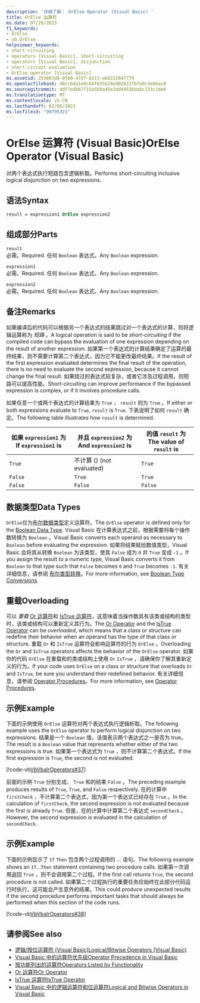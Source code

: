 ```yaml
---
description: '详细了解： OrElse Operator (Visual Basic) '
title: OrElse 运算符
ms.date: 07/20/2015
f1_keywords:
- OrElse
- vb.OrElse
helpviewer_keywords:
- short-circuiting
- operators [Visual Basic], short-circuiting
- operators [Visual Basic], disjunction
- short-circuit evaluation
- OrElse operator [Visual Basic]
ms.assetid: 253803d8-05b0-47d7-b213-abd222847779
ms.openlocfilehash: 48ccbda1e0cb4f655b28e902b22fbfe0c3e66ac8
ms.sourcegitcommit: ddf7edb67715a5b9a45e3dd44536dabc153c1de0
ms.translationtype: MT
ms.contentlocale: zh-CN
ms.lasthandoff: 02/06/2021
ms.locfileid: "99795321"
---
```

# <a name="orelse-operator-visual-basic"></a><span data-ttu-id="12a62-103">OrElse 运算符 (Visual Basic)</span><span class="sxs-lookup"><span data-stu-id="12a62-103">OrElse Operator (Visual Basic)</span></span>

<span data-ttu-id="12a62-104">对两个表达式执行短路包含逻辑析取。</span><span class="sxs-lookup"><span data-stu-id="12a62-104">Performs short-circuiting inclusive logical disjunction on two expressions.</span></span>  
  
## <a name="syntax"></a><span data-ttu-id="12a62-105">语法</span><span class="sxs-lookup"><span data-stu-id="12a62-105">Syntax</span></span>  
  
```vb
result = expression1 OrElse expression2  
```  
  
## <a name="parts"></a><span data-ttu-id="12a62-106">组成部分</span><span class="sxs-lookup"><span data-stu-id="12a62-106">Parts</span></span>  

 `result`  
 <span data-ttu-id="12a62-107">必需。</span><span class="sxs-lookup"><span data-stu-id="12a62-107">Required.</span></span> <span data-ttu-id="12a62-108">任何 `Boolean` 表达式。</span><span class="sxs-lookup"><span data-stu-id="12a62-108">Any `Boolean` expression.</span></span>  
  
 `expression1`  
 <span data-ttu-id="12a62-109">必需。</span><span class="sxs-lookup"><span data-stu-id="12a62-109">Required.</span></span> <span data-ttu-id="12a62-110">任何 `Boolean` 表达式。</span><span class="sxs-lookup"><span data-stu-id="12a62-110">Any `Boolean` expression.</span></span>  
  
 `expression2`  
 <span data-ttu-id="12a62-111">必需。</span><span class="sxs-lookup"><span data-stu-id="12a62-111">Required.</span></span> <span data-ttu-id="12a62-112">任何 `Boolean` 表达式。</span><span class="sxs-lookup"><span data-stu-id="12a62-112">Any `Boolean` expression.</span></span>  
  
## <a name="remarks"></a><span data-ttu-id="12a62-113">备注</span><span class="sxs-lookup"><span data-stu-id="12a62-113">Remarks</span></span>  

 <span data-ttu-id="12a62-114">如果编译后的代码可以根据另一个表达式的结果跳过对一个表达式的计算，则将逻辑运算称为 *短路* 。</span><span class="sxs-lookup"><span data-stu-id="12a62-114">A logical operation is said to be *short-circuiting* if the compiled code can bypass the evaluation of one expression depending on the result of another expression.</span></span> <span data-ttu-id="12a62-115">如果第一个表达式的计算结果确定了运算的最终结果，则不需要计算第二个表达式，因为它不能更改最终结果。</span><span class="sxs-lookup"><span data-stu-id="12a62-115">If the result of the first expression evaluated determines the final result of the operation, there is no need to evaluate the second expression, because it cannot change the final result.</span></span> <span data-ttu-id="12a62-116">如果绕过的表达式较复杂，或者它涉及过程调用，则短路可以提高性能。</span><span class="sxs-lookup"><span data-stu-id="12a62-116">Short-circuiting can improve performance if the bypassed expression is complex, or if it involves procedure calls.</span></span>  
  
 <span data-ttu-id="12a62-117">如果任意一个或两个表达式的计算结果为 `True` ， `result` 则为 `True` 。</span><span class="sxs-lookup"><span data-stu-id="12a62-117">If either or both expressions evaluate to `True`, `result` is `True`.</span></span> <span data-ttu-id="12a62-118">下表说明了如何 `result` 确定。</span><span class="sxs-lookup"><span data-stu-id="12a62-118">The following table illustrates how `result` is determined.</span></span>  
  
|<span data-ttu-id="12a62-119">如果 `expression1` 为 </span><span class="sxs-lookup"><span data-stu-id="12a62-119">If `expression1` is</span></span>|<span data-ttu-id="12a62-120">并且 `expression2` 为</span><span class="sxs-lookup"><span data-stu-id="12a62-120">And `expression2` is</span></span>|<span data-ttu-id="12a62-121">的值 `result` 为</span><span class="sxs-lookup"><span data-stu-id="12a62-121">The value of `result` is</span></span>|  
|-------------------------|--------------------------|------------------------------|  
|`True`|<span data-ttu-id="12a62-122">不计算 () </span><span class="sxs-lookup"><span data-stu-id="12a62-122">(not evaluated)</span></span>|`True`|  
|`False`|`True`|`True`|  
|`False`|`False`|`False`|  
  
## <a name="data-types"></a><span data-ttu-id="12a62-123">数据类型</span><span class="sxs-lookup"><span data-stu-id="12a62-123">Data Types</span></span>  

 <span data-ttu-id="12a62-124">`OrElse`仅为[布尔数据类型](../data-types/boolean-data-type.md)定义运算符。</span><span class="sxs-lookup"><span data-stu-id="12a62-124">The `OrElse` operator is defined only for the [Boolean Data Type](../data-types/boolean-data-type.md).</span></span> <span data-ttu-id="12a62-125">Visual Basic 在计算表达式之前，根据需要将每个操作数转换为 `Boolean` 。</span><span class="sxs-lookup"><span data-stu-id="12a62-125">Visual Basic converts each operand as necessary to `Boolean` before evaluating the expression.</span></span> <span data-ttu-id="12a62-126">如果将结果赋给数值类型，Visual Basic 会将其从转换 `Boolean` 为该类型，使其 `False` 成为 `0` 并 `True` 变成 `-1` 。</span><span class="sxs-lookup"><span data-stu-id="12a62-126">If you assign the result to a numeric type, Visual Basic converts it from `Boolean` to that type such that `False` becomes `0` and `True` becomes `-1`.</span></span>
<span data-ttu-id="12a62-127">有关详细信息，请参阅 [布尔类型转换](../data-types/boolean-data-type.md#type-conversions)。</span><span class="sxs-lookup"><span data-stu-id="12a62-127">For more information, see [Boolean Type Conversions](../data-types/boolean-data-type.md#type-conversions).</span></span>
  
## <a name="overloading"></a><span data-ttu-id="12a62-128">重载</span><span class="sxs-lookup"><span data-stu-id="12a62-128">Overloading</span></span>  

 <span data-ttu-id="12a62-129">可以 *重载* [Or 运算符](or-operator.md)和 [IsTrue 运算符](istrue-operator.md)，这意味着当操作数具有该类或结构的类型时，该类或结构可以重新定义其行为。</span><span class="sxs-lookup"><span data-stu-id="12a62-129">The [Or Operator](or-operator.md) and the [IsTrue Operator](istrue-operator.md) can be *overloaded*, which means that a class or structure can redefine their behavior when an operand has the type of that class or structure.</span></span> <span data-ttu-id="12a62-130">重载 `Or` 和 `IsTrue` 运算符会影响运算符的行为 `OrElse` 。</span><span class="sxs-lookup"><span data-stu-id="12a62-130">Overloading the `Or` and `IsTrue` operators affects the behavior of the `OrElse` operator.</span></span> <span data-ttu-id="12a62-131">如果你的代码 `OrElse` 在重载和的类或结构上使用 `Or` `IsTrue` ，请确保你了解其重新定义的行为。</span><span class="sxs-lookup"><span data-stu-id="12a62-131">If your code uses `OrElse` on a class or structure that overloads `Or` and `IsTrue`, be sure you understand their redefined behavior.</span></span> <span data-ttu-id="12a62-132">有关详细信息，请参阅 [Operator Procedures](../../programming-guide/language-features/procedures/operator-procedures.md)。</span><span class="sxs-lookup"><span data-stu-id="12a62-132">For more information, see [Operator Procedures](../../programming-guide/language-features/procedures/operator-procedures.md).</span></span>  
  
## <a name="example"></a><span data-ttu-id="12a62-133">示例</span><span class="sxs-lookup"><span data-stu-id="12a62-133">Example</span></span>  

 <span data-ttu-id="12a62-134">下面的示例使用 `OrElse` 运算符对两个表达式执行逻辑析取。</span><span class="sxs-lookup"><span data-stu-id="12a62-134">The following example uses the `OrElse` operator to perform logical disjunction on two expressions.</span></span> <span data-ttu-id="12a62-135">结果是一个 `Boolean` 值，该值表示两个表达式之一是否为 true。</span><span class="sxs-lookup"><span data-stu-id="12a62-135">The result is a `Boolean` value that represents whether either of the two expressions is true.</span></span> <span data-ttu-id="12a62-136">如果第一个表达式为 `True` ，则不计算第二个表达式。</span><span class="sxs-lookup"><span data-stu-id="12a62-136">If the first expression is `True`, the second is not evaluated.</span></span>  
  
 [!code-vb[VbVbalrOperators#37](~/samples/snippets/visualbasic/VS_Snippets_VBCSharp/VbVbalrOperators/VB/Class1.vb#37)]  
  
 <span data-ttu-id="12a62-137">前面的示例 `True` 分别生成、 `True` 和的结果 `False` 。</span><span class="sxs-lookup"><span data-stu-id="12a62-137">The preceding example produces results of `True`, `True`, and `False` respectively.</span></span> <span data-ttu-id="12a62-138">在的计算中 `firstCheck` ，不计算第二个表达式，因为第一个表达式已经存在 `True` 。</span><span class="sxs-lookup"><span data-stu-id="12a62-138">In the calculation of `firstCheck`, the second expression is not evaluated because the first is already `True`.</span></span> <span data-ttu-id="12a62-139">但是，在的计算中计算第二个表达式 `secondCheck` 。</span><span class="sxs-lookup"><span data-stu-id="12a62-139">However, the second expression is evaluated in the calculation of `secondCheck`.</span></span>  
  
## <a name="example"></a><span data-ttu-id="12a62-140">示例</span><span class="sxs-lookup"><span data-stu-id="12a62-140">Example</span></span>  

 <span data-ttu-id="12a62-141">下面的示例显示了 `If` `Then` 包含两个过程调用的 ... 语句。</span><span class="sxs-lookup"><span data-stu-id="12a62-141">The following example shows an `If`...`Then` statement containing two procedure calls.</span></span> <span data-ttu-id="12a62-142">如果第一次调用返回 `True` ，则不会调用第二个过程。</span><span class="sxs-lookup"><span data-stu-id="12a62-142">If the first call returns `True`, the second procedure is not called.</span></span> <span data-ttu-id="12a62-143">如果第二个过程执行的重要任务应始终在此部分代码运行时执行，这可能会产生意外的结果。</span><span class="sxs-lookup"><span data-stu-id="12a62-143">This could produce unexpected results if the second procedure performs important tasks that should always be performed when this section of the code runs.</span></span>  
  
 [!code-vb[VbVbalrOperators#38](~/samples/snippets/visualbasic/VS_Snippets_VBCSharp/VbVbalrOperators/VB/Class1.vb#38)]  
  
## <a name="see-also"></a><span data-ttu-id="12a62-144">请参阅</span><span class="sxs-lookup"><span data-stu-id="12a62-144">See also</span></span>

- [<span data-ttu-id="12a62-145">逻辑/按位运算符 (Visual Basic)</span><span class="sxs-lookup"><span data-stu-id="12a62-145">Logical/Bitwise Operators (Visual Basic)</span></span>](logical-bitwise-operators.md)
- [<span data-ttu-id="12a62-146">Visual Basic 中的运算符优先级</span><span class="sxs-lookup"><span data-stu-id="12a62-146">Operator Precedence in Visual Basic</span></span>](operator-precedence.md)
- [<span data-ttu-id="12a62-147">按功能列出的运算符</span><span class="sxs-lookup"><span data-stu-id="12a62-147">Operators Listed by Functionality</span></span>](operators-listed-by-functionality.md)
- [<span data-ttu-id="12a62-148">Or 运算符</span><span class="sxs-lookup"><span data-stu-id="12a62-148">Or Operator</span></span>](or-operator.md)
- [<span data-ttu-id="12a62-149">IsTrue 运算符</span><span class="sxs-lookup"><span data-stu-id="12a62-149">IsTrue Operator</span></span>](istrue-operator.md)
- [<span data-ttu-id="12a62-150">Visual Basic 中的逻辑运算符和位运算符</span><span class="sxs-lookup"><span data-stu-id="12a62-150">Logical and Bitwise Operators in Visual Basic</span></span>](../../programming-guide/language-features/operators-and-expressions/logical-and-bitwise-operators.md)
